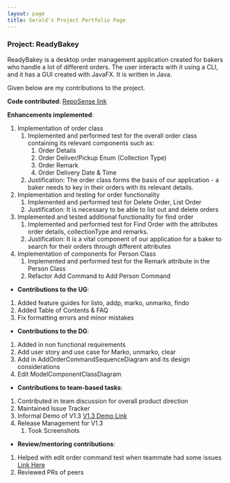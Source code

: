 ```yaml
---
layout: page
title: Gerald's Project Portfolio Page
---
```


### Project: ReadyBakey

ReadyBakey is a desktop order management application created for bakers who handle a lot of different orders. The user interacts with it using a CLI, and it has a GUI created with JavaFX. It is written in Java.

Given below are my contributions to the project.

**Code contributed**: 
[RepoSense link](https://nus-cs2103-ay2122s2.github.io/tp-dashboard/?search=geralddtan&sort=groupTitle&sortWithin=title&timeframe=commit&mergegroup=&groupSelect=groupByRepos&breakdown=true&checkedFileTypes=docs~functional-code~test-code~other&since=2022-02-18&tabOpen=true&tabType=authorship&tabAuthor=Geralddtan&tabRepo=AY2122S2-CS2103-F09-4%2Ftp%5Bmaster%5D&authorshipIsMergeGroup=false&authorshipFileTypes=docs~functional-code~test-code&authorshipIsBinaryFileTypeChecked=false)

**Enhancements implemented**:
1. Implementation of order class
   1. Implemented and performed test for the overall order class containing its relevant components such as:
      1. Order Details 
      2. Order Deliver/Pickup Enum (Collection Type)
      3. Order Remark 
      4. Order Delivery Date & Time 
   2. Justification: The order class forms the basis of our application - a baker needs to key in their orders with its relevant details.
2. Implementation and testing for order functionality
   1. Implemented and performed test for Delete Order, List Order
   2. Justification: It is necessary to be able to list out and delete orders 
3. Implemented and tested additional functionality for find order
   1. Implemented and performed test for Find Order with the attributes order details, collectionType and remarks.
   2. Justification: It is a vital component of our application for a baker to search for their orders through different attributes
4. Implementation of components for Person Class
   1. Implemented and performed test for the Remark attribute in the Person Class
   2. Refactor Add Command to Add Person Command

* **Contributions to the UG**:
1. Added feature guides for listo, addp, marko, unmarko, findo
2. Added Table of Contents & FAQ
3. Fix formatting errors and minor mistakes

* **Contributions to the DG**:
1. Added in non functional requirements 
2. Add user story and use case for Marko, unmarko, clear
3. Add in AddOrderCommandSequenceDiagram and its design considerations
4. Edit ModelComponentClassDiagram

* **Contributions to team-based tasks**:
1. Contributed in team discussion for overall product direction
2. Maintained Issue Tracker
3. Informal Demo of V1.3 [V1.3 Demo Link](https://docs.google.com/document/d/1tTXY-lm5M15URXhf_RbOpxJCVG8-GQD86Q2zDqTp1tM/edit)
4. Release Management for V1.3
   1. Took Screenshots

* **Review/mentoring contributions**:
1. Helped with edit order command test when teammate had some issues [Link Here](https://github.com/AY2122S2-CS2103-F09-4/tp/pull/107)
2. Reviewed PRs of peers

